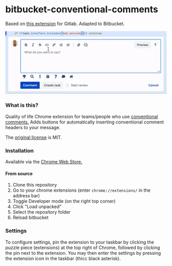 # bitbucket-conventional-comments

Based on [this extension](https://gitlab.com/conventionalcomments/conventional-comments-button/-/tree/master) for Gitlab. Adapted to Bitbucket.

![](preview.gif)

### What is this?

Quality of life Chrome extension for teams/people who use [conventional comments.](https://conventionalcomments.org) Adds buttons for automatically inserting conventional comment headers to your message.

The [original license](https://gitlab.com/conventionalcomments/conventional-comments-button/-/blob/master/LICENSE) is MIT.

### Installation

Available via the [Chrome Web Store.](https://chrome.google.com/webstore/detail/bitbucket-conventional-co/ahbhljoncimmieljhlkkeifohkigiefa)

#### From source

1. Clone this repository
2. Go to your chrome extensions (enter `chrome://extensions/` in the address bar)
3. Toggle Developer mode (on the right top corner)
4. Click "Load unpacked"
5. Select the repository folder
6. Reload bitbucket

### Settings

To configure settings, pin the extension to your taskbar by clicking the puzzle piece (extensions) at the top right of Chrome, followed by clicking the pin next to the extension. You may then enter the settings by pressing the extension icon in the taskbar (thicc black asterisk).
